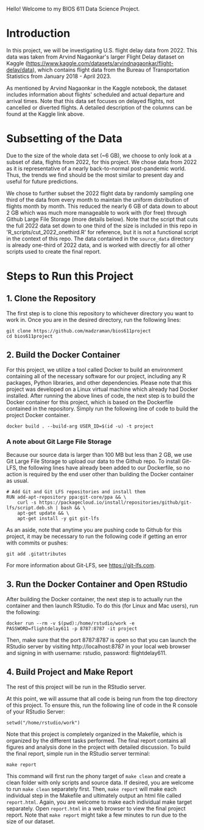 Hello! Welcome to my BIOS 611 Data Science Project. 

# Introduction

In this project, we will be investigating U.S. flight delay data from 2022. This data was taken from Arvind Nagaonkar's larger Flight Delay dataset on Kaggle (https://www.kaggle.com/datasets/arvindnagaonkar/flight-delay/data), which contains flight data from the Bureau of Transportation Statistics from January 2018 - April 2023. 

As mentioned by Arvind Nagaonkar in the Kaggle notebook, the dataset includes information about flights' scheduled and actual departure and arrival times. Note that this data set focuses on delayed flights, not cancelled or diverted flights. A detailed description of the columns can be found at the Kaggle link above.

# Subsetting of the Data

Due to the size of the whole data set (~6 GB), we choose to only look at a subset of data, flights from 2022, for this project. We chose data from 2022 as it is representative of a nearly back-to-normal post-pandemic world. Thus, the trends we find should be the most similar to present day and useful for future predictions. 

We chose to further subset the 2022 flight data by randomly sampling one third of the data from every month to maintain the uniform distribution of flights month by month. This reduced the nearly 6 GB of data down to about 2 GB which was much more manageable to work with (for free) through Github Large File Storage (more details below). Note that the script that cuts the full 2022 data set down to one third of the size is included in this repo in 'R_scripts/cut_2022_onethird.R' for reference, but it is not a functional script in the context of this repo. The data contained in the `source_data` directory is already one-third of 2022 data, and is worked with directly for all other scripts used to create the final report.


# Steps to Run this Project 

## 1. Clone the Repository

The first step is to clone this repository to whichever directory you want to work in. Once you are in the desired directory, run the following lines:

```
git clone https://github.com/madzraman/bios611project
cd bios611project
```

## 2. Build the Docker Container

For this project, we utilize a tool called Docker to build an environment containing all of the necessary software for our project, including any R packages, Python libraries, and other dependencies. Please note that this project was developed on a Linux virtual machine which already had Docker installed. After running the above lines of code, the next step is to build the Docker container for this project, which is based on the Dockerfile contained in the repository. Simply run the following line of code to build the project Docker container.  

```
docker build . --build-arg USER_ID=$(id -u) -t project
```


### A note about Git Large File Storage

Because our source data is larger than 100 MB but less than 2 GB, we use Git Large File Storage to upload our data to the Github repo. To install Git-LFS, the following lines have already been added to our Dockerfile, so no action is required by the end user other than building the Docker container as usual. 

```
# Add Git and Git LFS repositories and install them
RUN add-apt-repository ppa:git-core/ppa && \
    curl -s https://packagecloud.io/install/repositories/github/git-lfs/script.deb.sh | bash && \
    apt-get update && \
    apt-get install -y git git-lfs
```

As an aside, note that anytime you are pushing code to Github for this project, it may be necessary to run the following code if getting an error with commits or pushes:

```
git add .gitattributes
``` 

For more information about Git-LFS, see https://git-lfs.com.

## 3. Run the Docker Container and Open RStudio

After building the Docker container, the next step is to actually run the container and then launch RStudio. To do this (for Linux and Mac users), run the following:

```
docker run --rm -v $(pwd):/home/rstudio/work -e PASSWORD=flightdelay611 -p 8787:8787 -it project
```

Then, make sure that the port 8787:8787 is open so that you can launch the RStudio server by visiting http://localhost:8787 in your local web browser and signing in with username: rstudio, password: flightdelay611. 

## 4. Build Project and Make Report

The rest of this project will be run in the RStudio server.

At this point, we will assume that all code is being run from the top directory of this project. To ensure this, run the following line of code in the R console of your RStudio Server:

```
setwd("/home/rstudio/work")
```

Note that this project is completely organized in the Makefile, which is organized by the different tasks performed. The final report contains all figures and analysis done in the project with detailed discussion. To build the final report, simple run in the RStudio server terminal:

```
make report
```

This command will first run the phony target of `make clean` and create a clean folder with only scripts and source data. If desired, you are welcome to run `make clean` separately first. Then, `make report` will make each individual step in the Makefile and ultimately output an html file called `report.html`. Again, you are welcome to make each individual make target separately. Open `report.html` in a web browser to view the final project report. Note that `make report` might take a few minutes to run due to the size of our dataset.

